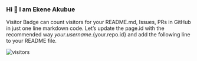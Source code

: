 ### Hi 👋 I am Ekene Akubue


Visitor Badge can count visitors for your README.md, Issues, PRs in GitHub in just one line markdown code. Let’s update the page.id with the recommended way ${your.username}.${your.repo.id} and add the following line to your README file.

![visitors](https://visitor-badge.glitch.me/badge?page_id=page.id)

<!--
**ekeneakubue/ekeneakubue** is a ✨ _special_ ✨ repository because its `README.md` (this file) appears on your GitHub profile.

Here are some ideas to get you started:

- 🔭 I’m currently working on ...
- 🌱 I’m currently learning React
- 👯 I’m looking to collaborate on ...
- 🤔 I’m looking for help with ...
- 💬 Ask me about ...
- 📫 How to reach me: ...
- 😄 Pronouns: ...
- ⚡ Fun fact: ...
-->
